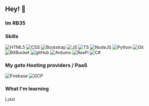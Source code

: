 ## Hey! 👋

### Im RB35

### Skills

![HTML5](https://img.shields.io/badge/-HTML5-E34F26?style=for-the-badge&logo=html5&logoColor=fff) 
![CSS](https://img.shields.io/badge/css3%20-%231572B6.svg?&style=for-the-badge&logo=css3&logoColor=white)
![Bootstrap](https://img.shields.io/badge/bootstrap%20-%23563D7C.svg?&style=for-the-badge&logo=bootstrap&logoColor=white)
![JS](https://img.shields.io/badge/javascript%20-%23323330.svg?&style=for-the-badge&logo=javascript&logoColor=%23F7DF1E)
![TS](https://img.shields.io/badge/typescript%20-%23007ACC.svg?&style=for-the-badge&logo=typescript&logoColor=white)
![NodeJS](https://img.shields.io/badge/node.js%20-%2343853D.svg?&style=for-the-badge&logo=node.js&logoColor=white)
![Python](https://img.shields.io/badge/python%20-%2314354C.svg?&style=for-the-badge&logo=python&logoColor=white)
![Git](https://img.shields.io/badge/git%20-%23F05033.svg?&style=for-the-badge&logo=git&logoColor=white)
![BitBucket](https://img.shields.io/badge/bitbucket%20-%230047B3.svg?&style=for-the-badge&logo=bitbucket&logoColor=white)
![gitHub](https://img.shields.io/badge/github%20-%23121011.svg?&style=for-the-badge&logo=github&logoColor=white)
![Arduino](https://img.shields.io/badge/-Arduino-00979D?style=for-the-badge&logo=Arduino&logoColor=white)
![RasPi](https://img.shields.io/badge/-Raspberry%20Pi-C51A4A?style=for-the-badge&logo=Raspberry-Pi)
![C#](https://img.shields.io/badge/c%23%20-%23239120.svg?&style=for-the-badge&logo=c-sharp&logoColor=white)









### My goto Hosting providers / PaaS
![Firebase](https://img.shields.io/badge/firebase%20-%23039BE5.svg?&style=for-the-badge&logo=firebase)
![GCP](https://img.shields.io/badge/Google%20Cloud%20-%234285F4.svg?&style=for-the-badge&logo=google-cloud&logoColor=white)



### What I'm learning
Lots!




<!--
**RB35/RB35** is a ✨ _special_ ✨ repository because its `README.md` (this file) appears on your GitHub profile.

Here are some ideas to get you started:

- 🔭 I’m currently working on ...
- 🌱 I’m currently learning ...
- 👯 I’m looking to collaborate on ...
- 🤔 I’m looking for help with ...
- 💬 Ask me about ...
- 📫 How to reach me: ...
- 😄 Pronouns: ...
- ⚡ Fun fact: ...
-->
